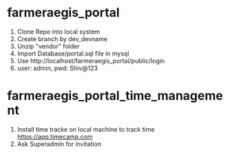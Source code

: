 # farmeraegis_portal
1.  Clone Repo into local system
2.  Create branch by dev_devname
3.  Unzip "vendor" folder
4.  Import Database/portal.sql file in mysql
5.  Use http://localhost/farmeraegis_portal/public/login
6.  user: admin, pwd: Shiv@123

# farmeraegis_portal_time_management

1. Install time tracke on local machine to track time https://app.timecamp.com
2. Ask Superadmin for invitation